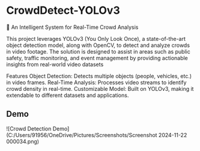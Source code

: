 # CrowdDetect-YOLOv3

🚀 An Intelligent System for Real-Time Crowd Analysis

This project leverages YOLOv3 (You Only Look Once), a state-of-the-art object detection model, along with OpenCV, to detect and analyze crowds in video footage. The solution is designed to assist in areas such as public safety, traffic monitoring, and event management by providing actionable insights from real-world video datasets


Features
Object Detection: Detects multiple objects (people, vehicles, etc.) in video frames.
Real-Time Analysis: Processes video streams to identify crowd density in real-time.
Customizable Model: Built on YOLOv3, making it extendable to different datasets and applications.
## Demo
![Crowd Detection Demo](C:/Users/91956/OneDrive/Pictures/Screenshots/Screenshot 2024-11-22 000034.png)
